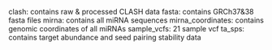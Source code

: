 clash: contains raw & processed CLASH data
fasta: contains GRCh37&38 fasta files
mirna: contains all miRNA sequences
mirna_coordinates: contains genomic coordinates of all miRNAs
sample_vcfs: 21 sample vcf
ta_sps: contains target abundance and seed pairing stability data